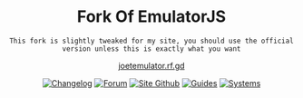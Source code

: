 <div align="center">

  # Fork Of EmulatorJS

  ```This fork is slightly tweaked for my site, you should use the official version unless this is exactly what you want```
  
  [joetemulator.rf.gd](https://joetemulator.rf.gd)

  [![Changelog](https://img.shields.io/badge/Changelog-4CAF50?style=for-the-badge)](https://github.com/joethun/joetemulator/wiki/Changelog)
  [![Forum](https://img.shields.io/badge/Forum-E91E63?style=for-the-badge)](https://github.com/joethun/joetemulator/discussions)
  [![Site Github](https://img.shields.io/badge/Site_Github-000000?style=for-the-badge)](https://github.com/joethun/joetemulator)
  [![Guides](https://img.shields.io/badge/Guides-607D8B?style=for-the-badge)](https://github.com/joethun/joetemulator/wiki/Guides)
  [![Systems](https://img.shields.io/badge/Systems-9C27B0?style=for-the-badge)](https://github.com/joethun/joetemulator/wiki/Supported-Systems)  

</div>
